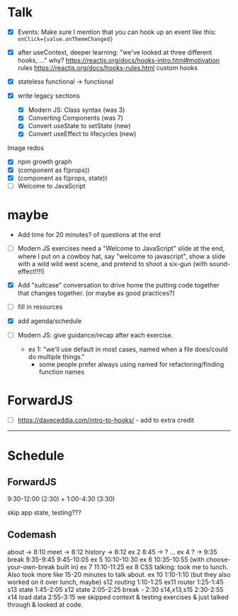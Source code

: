 # Talk

- [x] Events:
      Make sure I mention that you can hook up an event like this:
      `onClick={value.onThemeChanged}`

- [x] after useContext, deeper learning:
      "we've looked at three different hooks, ..."
      why?
      https://reactjs.org/docs/hooks-intro.html#motivation
      rules
      https://reactjs.org/docs/hooks-rules.html
      custom hooks

- [x] stateless functional -> functional

- [x] write legacy sections

  - [x] Modern JS: Class syntax (was 3)
  - [x] Converting Components (was 7)
  - [x] Convert useState to setState (new)
  - [x] Convert useEffect to lifecycles (new)

Image redos

- [x] npm growth graph
- [x] (component as f(props))
- [x] (component as f(props, state))
- [ ] Welcome to JavaScript

# maybe

- Add time for 20 minutes? of questions at the end

- [ ] Modern JS exercises need a "Welcome to JavaScript" slide at the end, where I put on a cowboy hat, say "welcome to javascript", show a slide with a wild wild west scene, and pretend to shoot a six-gun (with sound-effect!!!!)

- [x] Add "suitcase" conversation to drive home the putting code together that changes together. (or maybe as good practices?)

- [ ] fill in resources

- [x] add agenda/schedule

- [ ] Modern JS: give guidance/recap after each exercise.
  - ex 1: "we'll use default in most cases, named when a file does/could do multiple things."
    - some people prefer always using named for refactoring/finding function names

# ForwardJS

- [ ] https://daveceddia.com/intro-to-hooks/ - add to extra credit

---

# Schedule

## ForwardJS

9:30-12:00 (2:30) + 1:00-4:30 (3:30)

skip app state, testing???

## Codemash

about -> 8:10
meet -> 8:12
history -> 8:12
ex 2 8:45 -> ?
...
ex 4 ? -> 9:35
break 9:35-9:45
9:45-10:05 ex 5
10:10-10:30 ex 6
10:35-10:55 (with choose-your-own-break built in) ex 7
11:10-11:25 ex 8
CSS talking: took me to lunch. Also took more like 15-20 minutes to talk about.
ex 10 1:10-1:10 (but they also worked on it over lunch, maybe)
s12 routing 1:10-1:25
ex11 router 1:25-1:45
s13 state 1:45-2:05
x12 state 2:05-2:25
break - 2:30
s14,x13,s15 2:30-2:55
x14 load data 2:55-3:15
we skipped context & testing exercises & just talked through & looked at code.
